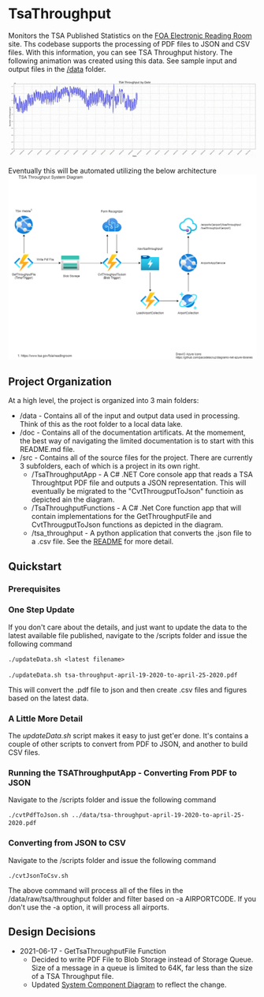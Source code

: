 # TsaThroughput

Monitors the TSA Published Statistics on the [FOA Electronic Reading Room](https://www.tsa.gov/foia/readingroom) site. Ths codebase supports the processing of PDF files to JSON and CSV files. With this information, you can see TSA Throughput history. The following animation was created using this data.
See sample input and output files in the [/data](./data) folder.

![Animation of TSA Throughput Data](doc/TsaThroughputAnimated.gif)

Eventually this will be automated utilizing the below architecture
![System Component Diagram](doc/SystemComponentDiagram.png)

## Project Organization

At a high level, the project is organized into 3 main folders:

 * /data - Contains all of the input and output data used in processing. Think of this as the root folder to a local data lake.
 * /doc - Contains all of the documentation artificats. At the momement, the best way of navigating the limited documentation is to start with this README.md file.
 * /src - Contains all of the source files for the project. There are currently 3 subfolders, each of which is a project in its own right.
   * /TsaThroughputApp - A C# .NET Core console app that reads a TSA Throughtput PDF file and outputs a JSON representation. This will eventually be migrated to the "CvtThrougputToJson" functioin as depicted ain the diagram.
   * /TsaThroughputFunctions - A C# .Net Core function app that will contain implementations for the GetThroughputFile and CvtThrougputToJson functions as depicted in the diagram.
   * /tsa_throughput - A python application that converts the .json file to a .csv file. See the [README](src/tsa_throughput/README.md) for more detail.

## Quickstart

### Prerequisites

### One Step Update

If you don't care about the details, and just want to update the data to the latest available file published, navigate to the /scripts folder and issue the following command
```
./updateData.sh <latest filename>

./updateData.sh tsa-throughput-april-19-2020-to-april-25-2020.pdf
```
This will convert the .pdf file to json and then create .csv files and figures based on the latest data.

### A Little More Detail
The *updateData.sh* script makes it easy to just get'er done. It's contains a couple of other scripts to convert from PDF to JSON, and another to build CSV files.
### Running the TSAThroughputApp - Converting From PDF to JSON

Navigate to the /scripts folder and issue the following command

```
./cvtPdfToJson.sh ../data/tsa-throughput-april-19-2020-to-april-25-2020.pdf
```

### Converting from JSON to CSV

Navigate to the /scripts folder and issue the following command

```
./cvtJsonToCsv.sh
```

The above command will process all of the files in the /data/raw/tsa/throughput folder and filter based on -a AIRPORTCODE. If you don't use the -a option, it will process all airports.


## Design Decisions
  * 2021-06-17 - GetTsaThroughputFile Function
    * Decided to write PDF File to Blob Storage instead of Storage Queue. Size of a message in a queue is limited to 64K, far less than the size of a TSA Throughput file.
    * Updated [System Component Diagram](doc/SystemComponentDiagram.png) to reflect the change.